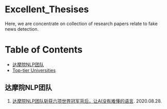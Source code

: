 # Excellent_Thesises



Here, we are concentrate on collection of research papers relate to fake news detection.   


Table of Contents
=================


<!--   * [Datasets / Shared Tasks](#Datasets_Shared_Tasks) -->
  * [达摩院NLP团队](#达摩院NLP团队)
  * [Top-tier Universities](#Top-tier_Universities)



## 达摩院NLP团队
1. [达摩院NLP团队斩获六项世界冠军背后，让AI没有难懂的语言](https://www.toutiao.com/i6865959325253239309/?tt_from=weixin&utm_campaign=client_share&wxshare_count=1&timestamp=1598618325&app=news_article&utm_source=weixin&utm_medium=toutiao_android&use_new_style=1&req_id=20200828203845010026059219272BCEF8&group_id=6865959325253239309). 2020.08.28. 



